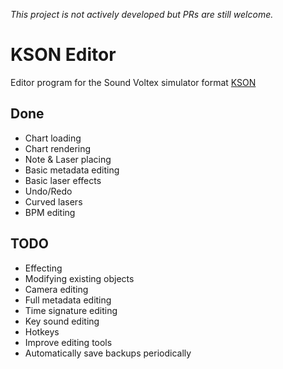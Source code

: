 *This project is not actively developed but PRs are still welcome.*

# KSON Editor
Editor program for the Sound Voltex simulator format [KSON](https://github.com/m4saka/ksh2kson/blob/master/kson_format.md)

## Done
* Chart loading
* Chart rendering
* Note & Laser placing
* Basic metadata editing
* Basic laser effects
* Undo/Redo
* Curved lasers
* BPM editing

## TODO
* Effecting
* Modifying existing objects
* Camera editing
* Full metadata editing
* Time signature editing
* Key sound editing
* Hotkeys
* Improve editing tools
* Automatically save backups periodically